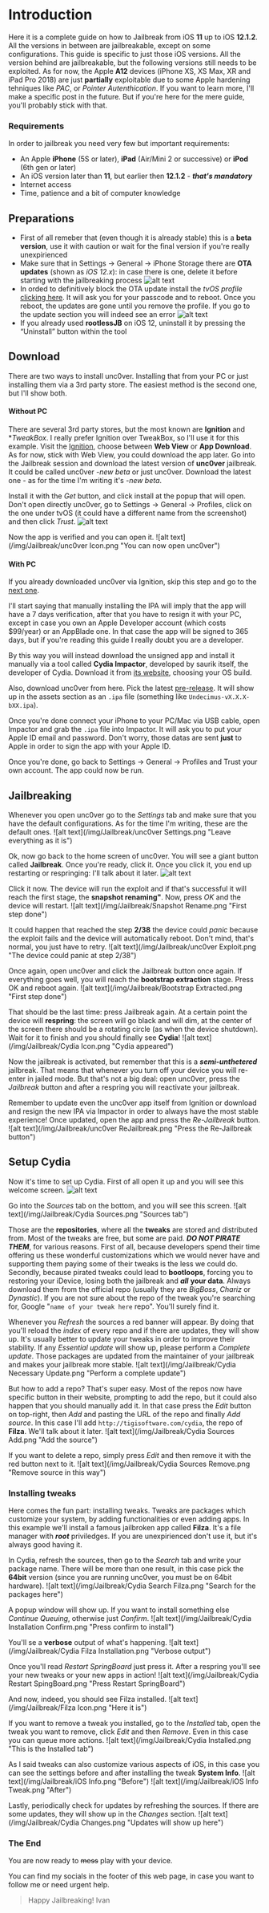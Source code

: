 ﻿

# Introduction

Here it is a complete guide on how to Jailbreak from iOS **11** up to iOS **12.1.2**. All the versions in between are jailbreakable, except on some configurations.
This guide is specific to just those iOS versions. All the version behind are jailbreakable, but the following versions still needs to be exploited.
As for now, the Apple **A12** devices (iPhone XS, XS Max, XR and iPad Pro 2018) are just **partially** exploitable due to some Apple hardening tehniques like *PAC*, or *Pointer Autenthication*. If you want to learn more, I'll make a specific post in the future. But if you're here for the mere guide, you'll probably stick with that.

### Requirements

In order to jailbreak you need very few but important requirements:
* An Apple **iPhone** (5S or later), **iPad** (Air/Mini 2 or successive) or **iPod** (6th gen or later)
* An iOS version later than **11**, but earlier then **12.1.2** - ***that's mandatory***
* Internet access
* Time, patience and a bit of computer knowledge

## Preparations

* First of all remeber that (even though it is already stable) this is a **beta version**, use it with caution or wait for the final version if you're really unexpirienced
* Make sure that in Settings → General → iPhone Storage there are **OTA updates** (shown as *iOS 12.x*): in case there is one, delete it before starting with the jailbreaking process
![alt text](/img/Jailbreak/iStorage.png "Check for the OTA in here")
* In orded to definitively block the OTA update install the *tvOS profile* [clicking here](https://raw.githubusercontent.com/Jwhite077/NOOTA/master/tvOS_12_Beta_Profile.mobileconfig). It will ask you for your passcode and to reboot. Once you reboot, the updates are gone until you remove the profile. If you go to the update section you will indeed see an error
![alt text](/img/Jailbreak/tvOS.png "Install the tvOS profile")
* If you already used **rootlessJB** on iOS 12, uninstall it by pressing the “Uninstall” button within the tool

## Download

There are two ways to install unc0ver. Installing that from your PC or just installing them via a 3rd party store. The easiest method is the second one, but I'll show both.

#### Without PC

There are several 3rd party stores, but the most known are **Ignition** and **TweakBox*. I really prefer Ignition over TweakBox, so I'll use it for this example. Visit the [Ignition](https://app.ignition.fun/), choose between **Web View** or **App Download**. As for now, stick with Web View, you could download the app later. Go into the Jailbreak session and download the latest version of **unc0ver** jailbreak. It could be called unc0ver *-new beta* or just unc0ver. Download the latest one - as for the time I'm writing it's *-new beta*.

Install it with the *Get* button, and click install at the popup that will open. Don't open directly unc0ver, go to Settings → General → Profiles, click on the one under tvOS (it could have a different name from the screenshot) and then click *Trust*.
![alt text](/img/Jailbreak/Profiles.png "Trust the profile")

Now the app is verified and you can open it.
![alt text](/img/Jailbreak/unc0ver Icon.png "You can now open unc0ver")

#### With PC

If you already downloaded unc0ver via Ignition, skip this step and go to the [next one](/2019/03/03/Jailbreak/#jailbreaking).

I'll start saying that manually installing the IPA will imply that the app will have a 7 days verification, after that you have to resign it with your PC, except in case you own an Apple Developer account (which costs $99/year) or an AppBlade one. In that case the app will be signed to 365 days, but if you're reading this guide I really doubt you are a developer.

By this way you will instead download the unsigned app and install it manually via a tool called **Cydia Impactor**, developed by saurik itself, the developer of Cydia. Download it from [its website](http://www.cydiaimpactor.com/), choosing your OS build.

Also, download unc0ver from here. Pick the latest [pre-release](https://github.com/pwn20wndstuff/Undecimus/releases). It will show up in the assets section as an `.ipa` file (something like `Undecimus-vX.X.X-bXX.ipa`).

Once you're done connect your iPhone to your PC/Mac via USB cable, open Impactor and grab the `.ipa` file into Impactor. It will ask you to put your Apple ID email and password. Don't worry, those datas are sent **just** to Apple in order to sign the app with your Apple ID.

Once you're done, go back to Settings → General → Profiles and Trust your own account. The app could now be run.

## Jailbreaking

Whenever you open unc0ver go to the *Settings* tab and make sure that you have the default configurations. As for the time I'm writing, these are the default ones.
![alt text](/img/Jailbreak/unc0ver Settings.png "Leave everything as it is")

Ok, now go back to the home screen of unc0ver. You will see a giant button called **Jailbreak**. Once you're ready, click it. Once you click it, you end up restarting or respringing: I'll talk about it later.
![alt text](/img/Jailbreak/unc0ver.png "Press the Jailbreak button")

Click it now. The device will run the exploit and if that's successful it will reach the first stage, the **snapshot renaming"**. Now, press *OK* and the device will restart.
![alt text](/img/Jailbreak/Snapshot Rename.png "First step done")

It could happen that reached the step **2/38** the device could *panic* because the exploit fails and the device will automatically reboot. Don't mind, that's normal, you just have to retry.
![alt text](/img/Jailbreak/unc0ver Exploit.png "The device could panic at step 2/38")

Once again, open unc0ver and click the Jailbreak button once again. If everything goes well, you will reach the **bootstrap extraction** stage. Press OK and reboot again.
![alt text](/img/Jailbreak/Bootstrap Extracted.png "First step done")

That should be the last time: press Jailbreak again. At a certain point the device will **respring**: the screen will go black and will dim, at the center of the screen there should be a rotating circle (as when the device shutdown). Wait for it to finish and you should finally see **Cydia**!
![alt text](/img/Jailbreak/Cydia Icon.png "Cydia appeared")

Now the jailbreak is activated, but remember that this is a ***semi-unthetered*** jailbreak. That means that whenever you turn off your device you will re-enter in jailed mode. But that's not a big deal: open unc0ver, press the *Jailbreak* button and after a respring you will reactivate your jailbreak.

Remember to update even the unc0ver app itself from Ignition or download and resign the new IPA via Impactor in order to always have the most stable experience! Once updated, open the app and press the *Re-Jailbreak* button.
![alt text](/img/Jailbreak/unc0ver ReJailbreak.png "Press the Re-Jailbreak button")

## Setup Cydia

Now it's time to set up Cydia. First of all open it up and you will see this welcome screen.
![alt text](/img/Jailbreak/Cydia.png "Welcome")

Go into the *Sources* tab on the bottom, and you will see this screen.
![alt text](/img/Jailbreak/Cydia Sources.png "Sources tab")

Those are the **repositories**, where all the **tweaks** are stored and distributed from. Most of the tweaks are free, but some are paid. ***DO NOT PIRATE THEM***, for various reasons. First of all, because developers spend their time offering us these wonderful customizations which we would never have and supporting them paying some of their tweaks is the less we could do. Secondly, because pirated tweaks could lead to **bootloops**, forcing you to restoring your iDevice, losing both the jailbreak and ***all*** **your data**. Always download them from the official repo (usually they are *BigBoss*, *Chariz* or *Dynastic*). If you are not sure about the repo of the tweak you're searching for, Google "`name of your tweak here` repo". You'll surely find it.

Whenever you *Refresh* the sources a red banner will appear. By doing that you'll reload the *index* of every repo and if there are updates, they will show up. It's usually better to update your tweaks in order to improve their stability. If any *Essential update* will show up, please perform a *Complete update*. Those packages are updated from the maintainer of your jailbreak and makes your jailbreak more stable.
![alt text](/img/Jailbreak/Cydia Necessary Update.png "Perform a complete update")

But how to add a repo? That's super easy. Most of the repos now have specific button in their website, prompting to add the repo, but it could also happen that you should manually add it. In that case press the *Edit* button on top-right, then *Add* and pasting the URL of the repo and finally *Add source*. In this case I'll add `http://tigisoftware.com/cydia`, the repo of **Filza**. We'll talk about it later.
![alt text](/img/Jailbreak/Cydia Sources Add.png "Add the source")

If you want to delete a repo, simply press *Edit* and then remove it with the red button next to it.
![alt text](/img/Jailbreak/Cydia Sources Remove.png "Remove source in this way")

### Installing tweaks

Here comes the fun part: installing tweaks. Tweaks are packages which customize your system, by adding functionalities or even adding apps. In this example we'll install a famous jailbroken app called **Filza**. It's a file manager with ***root*** priviledges. If you are unexpirienced don't use it, but it's always good having it.

In Cydia, refresh the sources, then go to the *Search* tab and write your package name. There will be more than one result, in this case pick the **64bit** version (since you are running unc0ver, you must be on 64bit hardware).
![alt text](/img/Jailbreak/Cydia Search Filza.png "Search for the packages here")

A popup window will show up. If you want to install something else *Continue Queuing*, otherwise just *Confirm*.
![alt text](/img/Jailbreak/Cydia Installation Confirm.png "Press confirm to install")

You'll se a **verbose** output of what's happening.
![alt text](/img/Jailbreak/Cydia Filza Installation.png "Verbose output")

Once you'll read *Restart SpringBoard* just press it. After a respring you'll see your new tweaks or your new apps in action!
![alt text](/img/Jailbreak/Cydia Restart SpingBoard.png "Press Restart SpringBoard")

And now, indeed, you should see Filza installed.
![alt text](/img/Jailbreak/Filza Icon.png "Here it is")

If you want to remove a tweak you installed, go to the *Installed* tab, open the tweak you want to remove, click *Edit* and then *Remove*. Even in this case you can queue more actions.
![alt text](/img/Jailbreak/Cydia Installed.png "This is the Installed tab")

As I said tweaks can also customize various aspects of iOS, in this case you can see the settings before and after installing the tweak **System Info**.
![alt text](/img/Jailbreak/iOS Info.png "Before")
![alt text](/img/Jailbreak/iOS Info Tweak.png "After")

Lastly, periodically check for updates by refreshing the sources. If there are some updates, they will show up in the *Changes* section.
![alt text](/img/Jailbreak/Cydia Changes.png "Updates will show up here")

### The End

You are now ready to ~~mess~~ play with your device.

You can find my socials in the footer of this web page, in case you want to follow me or need urgent help.

> Happy Jailbreaking!
> Ivan
